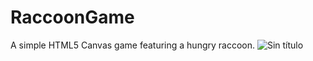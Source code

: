 # RaccoonGame
A simple HTML5 Canvas game featuring a hungry raccoon.
![Sin título](https://user-images.githubusercontent.com/75083417/156631592-ea47f890-aa0a-4d0d-b7a9-e2e3bbce2f04.png)
